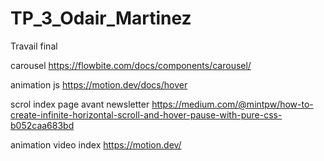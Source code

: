 # TP_3_Odair_Martinez

Travail final

carousel
https://flowbite.com/docs/components/carousel/

animation js
https://motion.dev/docs/hover

scrol index page avant newsletter
https://medium.com/@mintpw/how-to-create-infinite-horizontal-scroll-and-hover-pause-with-pure-css-b052caa683bd

animation video index
https://motion.dev/
